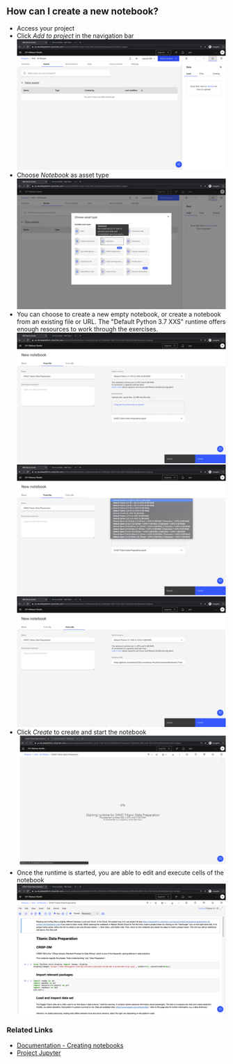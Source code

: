 ## How can I create a new notebook?

- Access your project
- Click _Add to project_ in the navigation bar
![](./screenshots/1.png)
- Choose _Notebook_ as asset type
![](./screenshots/2.png)
- You can choose to create a new empty notebook, or create a notebook from an existing file or URL. The "Default Python 3.7 XXS" runtime offers enough resources to work through the exercises.
![](./screenshots/3a.png)
![](./screenshots/3b.png)
![](./screenshots/4.png)
- Click _Create_ to create and start the notebook
![](./screenshots/5.png)
- Once the runtime is started, you are able to edit and execute cells of the notebook
![](./screenshots/6.png)

### Related Links
- [Documentation - Creating notebooks](https://dataplatform.cloud.ibm.com/docs/content/wsj/analyze-data/creating-notebooks.html)
- [Project Jupyter](https://jupyter.org/)
